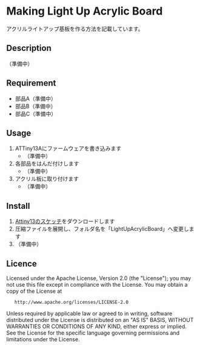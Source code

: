﻿Making Light Up Acrylic Board
====

アクリルライトアップ基板を作る方法を記載しています。

## Description

（準備中）

## Requirement

* 部品A（準備中）
* 部品B（準備中）
* 部品C（準備中）

## Usage

1. ATTiny13Aにファームウェアを書き込みます  
   * （準備中）
2. 各部品をはんだ付けします  
   * （準備中）
3. アクリル板に取り付けます  
   * （準備中）

## Install

1. [Attiny13のスケッチ](https://github.com/bigw00d/LightUpAcrylicBoard/blob/master/Attiny13_pattern.pdf)をダウンロードします
2. 圧縮ファイルを展開し、フォルダ名を「LightUpAcrylicBoard」へ変更します
3. （準備中）

## Licence

   Licensed under the Apache License, Version 2.0 (the "License");
   you may not use this file except in compliance with the License.
   You may obtain a copy of the License at

       http://www.apache.org/licenses/LICENSE-2.0

   Unless required by applicable law or agreed to in writing, software
   distributed under the License is distributed on an "AS IS" BASIS,
   WITHOUT WARRANTIES OR CONDITIONS OF ANY KIND, either express or implied.
   See the License for the specific language governing permissions and
   limitations under the License.


